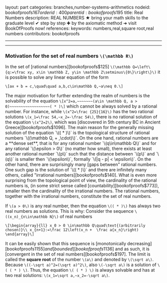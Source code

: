 layout: part
categories: branches,number-systems-arithmetics
nodeid: bookofproofs$167
orderid: 400
parentid: bookofproofs$195
title: Real Numbers
description: REAL NUMBERS ★ bring your math skills to the graduate level ✔ step by step ✚ by the axiomatic method ➜ visit BookOfProofs now!
references: 
keywords: numbers,real,square root,real numbers
contributors: bookofproofs

---


---

### Motivation for the set of real numbers `\(\mathbb R\)`

In the set of [rational numbers][bookofproofs$125] `\(\mathbb Q=\left\{q:=\frac xy, x\in \mathbb Z, y\in \mathbb Z\setminus\{0\}\right\}\)` it is possible to solve any linear equation of the form

`\[ax + b = c,\quad\quad a,b,c\in\mathbb Q,~a\neq 0.\]`

The major motivation for further extending the realm of numbers is the solvability of the equation
`\[x^2=a,~~~~~~~(a\in \mathbb Q, a > 0)~~~~~~~~~~~~~~~~~~( * )\]`
which cannot be always solved by a rational number. For instance, while `\(x^2=\frac {25}{16}\)` has the two rational solutions `\(x_1=\frac 54,~x_2=-\frac 54\)`, there is no rational solution of the equation `\(x^2=2\)`, which was [discovered in 5th century BC in Ancient Greece][bookofproofs$1096].
The main reason for the generally missing solution of the equation `\(( * )\)` is the topological structure of rational numbers `\((\mathbb Q, + ,\cdot)\)`. On the one hand, rational numbers are a **dense set**, that is for any rational number `\(q\in\mathbb Q\)` and for any rational `\(\epsilon > 0\)` (no matter how small), there exists at least another rational number `\(p\)` such that the distance between `\(p\)` and `\(q\)` is smaller then `\(\epsilon\)`, formally `\(|q - p| < \epsilon\)`. On the other hand, there are surprisingly many [gaps between" rational numbers. One such gap is the solution of  `\(( * )\)` and there are infinitely many others, called "irrational numbers][bookofproofs$140]. What is even more surprising from the topological point of view, the cardinality of the rational numbers is, (in some strict sense called [countability][bookofproofs$773]), smaller then the cardinality of the irrational numbers. The rational numbers, together with the irrational numbers, constitute the set of real numbers.

If `\(a > 0\)` is any real number, then the equation  `\(( * )\)` has always two real numbers as solutions. This is why: Consider the sequence `\((x_n)_{n\in\mathbb N}\)` of real numbers  

`\[\begin{array}{ll}
x_0 > 0 \in\mathbb Q\quad\text{(arbitrarily chosen)}\\
x_{n+1}:=\frac 12\left(x_n +  \frac a{x_n}\right)
\end{array}\]`

It can be easily shown that this sequence is [monotonically decreasing][bookofproofs$1155] and [bounded][bookofproofs$1136] and as such, it is [convergent in the set of real numbers][bookofproofs$197]. The limit is called the **square root** of the number `\(a\)` and denoted by `\(\sqrt a\)`. Because `\((-\sqrt a)^2=(\sqrt a)^2\)`, also `\(-\sqrt a\)` is a solution of `\( ( * ) \)`. Thus, the equation `\( ( * ) \)` is always solvable and has at two real solutions: `\(x_1=\sqrt a,~x_2=-\sqrt a\)`.
